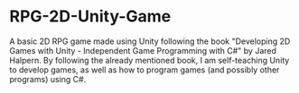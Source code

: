 # RPG-2D-Unity-Game
A basic 2D RPG game made using Unity following the book "Developing 2D Games with Unity - Independent Game Programming with C#" by Jared Halpern.
By following the already mentioned book, I am self-teaching Unity to develop games, as well as how to program games (and possibly other programs) using C#. 
